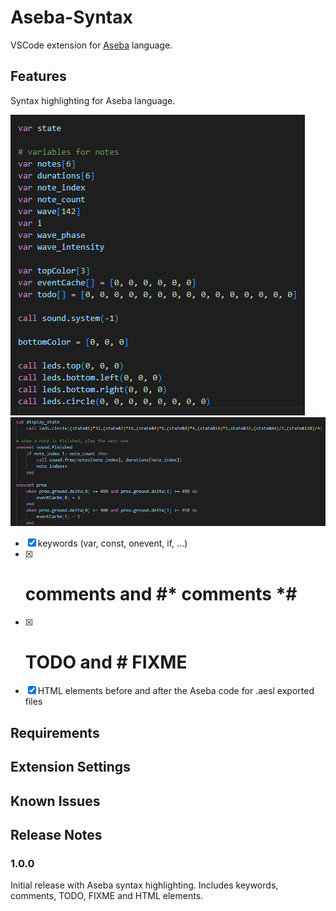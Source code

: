 # Aseba-Syntax

VSCode extension for [Aseba](https://github.com/aseba-community/aseba) language.

## Features

Syntax highlighting for Aseba language.

![Variable declaration](images/sample_var.png)
![Event declaration](images/sample_onevent.png)

- [x] keywords (var, const, onevent, if, ...)
- [x] # comments and #* comments *#
- [x] # TODO and # FIXME
- [x] HTML elements before and after the Aseba code for .aesl exported files

## Requirements

## Extension Settings

## Known Issues

## Release Notes

### 1.0.0

Initial release with Aseba syntax highlighting.
Includes keywords, comments, TODO, FIXME and HTML elements.

